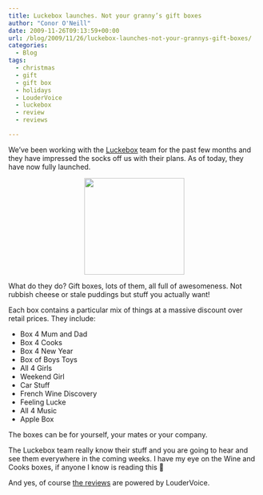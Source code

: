 ```yaml
---
title: Luckebox launches. Not your granny’s gift boxes
author: "Conor O'Neill"
date: 2009-11-26T09:13:59+00:00
url: /blog/2009/11/26/luckebox-launches-not-your-grannys-gift-boxes/
categories:
  - Blog
tags:
  - christmas
  - gift
  - gift box
  - holidays
  - LouderVoice
  - luckebox
  - review
  - reviews

---
```

We&#8217;ve been working with the [Luckebox][1] team for the past few months and they have impressed the socks off us with their plans. As of today, they have now fully launched.

<p style="text-align: center;">
  <img class="aligncenter" title="Luckebox" src="http://www.loudervoice.com/wp-content/uploads/2009/11/26/luckebox-launches-not-your-grannys-gift-boxes/sign-up.jpg" alt="" width="200" height="193" />
</p>

What do they do? Gift boxes, lots of them, all full of awesomeness. Not rubbish cheese or stale puddings but stuff you actually want!

Each box contains a particular mix of things at a massive discount over retail prices. They include:

  * Box 4 Mum and Dad
  * Box 4 Cooks
  * Box 4 New Year
  * Box of Boys Toys
  * All 4 Girls
  * Weekend Girl
  * Car Stuff
  * French Wine Discovery
  * Feeling Lucke
  * All 4 Music
  * Apple Box

The boxes can be for yourself, your mates or your company.

The Luckebox team really know their stuff and you are going to hear and see them everywhere in the coming weeks. I have my eye on the Wine and Cooks boxes, if anyone I know is reading this 🙂

And yes, of course [the reviews][2] are powered by LouderVoice.

 [1]: http://www.luckebox.com/
 [2]: http://www.luckebox.com/luckebox-reviews/